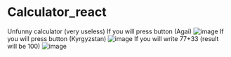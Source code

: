 # Calculator_react
Unfunny calculator (very useless)
If you will press button (Agai)
![image](https://user-images.githubusercontent.com/63843401/207327089-9990cae4-c7a0-43b9-8a29-cb7752a20a55.png)
If you will press button (Kyrgyzstan)
![image](https://user-images.githubusercontent.com/63843401/207327163-30ca7725-341e-47e0-8c09-77fb3cf7e372.png)
If you will write 77+33 (result will be 100)
![image](https://user-images.githubusercontent.com/63843401/207327417-278ae284-e464-45db-b7a6-f64a8adeb9c9.png)

